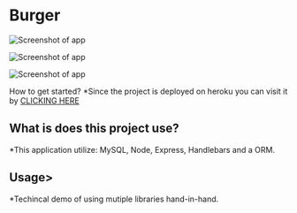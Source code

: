 # Burger
![Screenshot of app](https://github.com/Finishoff/Bamazon/blob/master/x)

![Screenshot of app](https://github.com/Finishoff/Bamazon/blob/master/x)

![Screenshot of app](https://github.com/Finishoff/Bamazon/blob/master/x)

How to get started?
    *Since the project is deployed on heroku you can visit it by 
    [CLICKING HERE](https://tranquil-reaches-74465.herokuapp.com/)

## What is does this project use?
   *This application utilize: MySQL, Node, Express, Handlebars and a ORM. 
   
   ## Usage>
   *Techincal demo of using mutiple libraries hand-in-hand.
   

